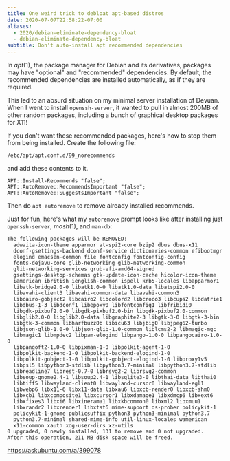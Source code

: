 ```yaml
---
title: One weird trick to debloat apt-based distros
date: 2020-07-07T22:58:22-07:00
aliases:
  - 2020/debian-eliminate-dependency-bloat
  - debian-eliminate-dependency-bloat
subtitle: Don't auto-install apt recommended dependencies
---
```

In *apt*(1), the package manager for Debian and its derivatives,
packages may have "optional" and "recommended" dependencies. By default,
the recommended dependencies are installed automatically, as if they are
required.

This led to an absurd situation on my minimal server installation of
Devuan. When I went to install `openssh-server`, it wanted to pull in
almost 200MB of other random packages, including a bunch of graphical
desktop packages for X11!

If you don't want these recommended packages, here's how to stop them
from being installed. Create the following file:
```
/etc/apt/apt.conf.d/99_norecommends
```
and add these contents to it.
```
APT::Install-Recommends "false";
APT::AutoRemove::RecommendsImportant "false";
APT::AutoRemove::SuggestsImportant "false";
```
Then do `apt autoremove` to remove already installed recommends.

Just for fun, here's what my `autoremove` prompt looks like after
installing just `openssh-server`, *mosh*(1), and `man-db`:
```
The following packages will be REMOVED:
  adwaita-icon-theme apparmor at-spi2-core bzip2 dbus dbus-x11
  dconf-gsettings-backend dconf-service dictionaries-common efibootmgr
  elogind emacsen-common file fontconfig fontconfig-config
  fonts-dejavu-core glib-networking glib-networking-common
  glib-networking-services grub-efi-amd64-signed
  gsettings-desktop-schemas gtk-update-icon-cache hicolor-icon-theme
  iamerican ibritish ienglish-common ispell krb5-locales libapparmor1
  libatk-bridge2.0-0 libatk1.0-0 libatk1.0-data libatspi2.0-0
  libavahi-client3 libavahi-common-data libavahi-common3
  libcairo-gobject2 libcairo2 libcolord2 libcroco3 libcups2 libdatrie1
  libdbus-1-3 libdconf1 libepoxy0 libfontconfig1 libfribidi0
  libgdk-pixbuf2.0-0 libgdk-pixbuf2.0-bin libgdk-pixbuf2.0-common
  libglib2.0-0 libglib2.0-data libgraphite2-3 libgtk-3-0 libgtk-3-bin
  libgtk-3-common libharfbuzz0b libicu63 libjbig0 libjpeg62-turbo
  libjson-glib-1.0-0 libjson-glib-1.0-common liblcms2-2 libmagic-mgc
  libmagic1 libmpdec2 libpam-elogind libpango-1.0-0 libpangocairo-1.0-0
  libpangoft2-1.0-0 libpixman-1-0 libpolkit-agent-1-0
  libpolkit-backend-1-0 libpolkit-backend-elogind-1-0
  libpolkit-gobject-1-0 libpolkit-gobject-elogind-1-0 libproxy1v5
  libpsl5 libpython3-stdlib libpython3.7-minimal libpython3.7-stdlib
  libreadline7 librest-0.7-0 librsvg2-2 librsvg2-common
  libsoup-gnome2.4-1 libsoup2.4-1 libsqlite3-0 libthai-data libthai0
  libtiff5 libwayland-client0 libwayland-cursor0 libwayland-egl1
  libwebp6 libx11-6 libx11-data libxau6 libxcb-render0 libxcb-shm0
  libxcb1 libxcomposite1 libxcursor1 libxdamage1 libxdmcp6 libxext6
  libxfixes3 libxi6 libxinerama1 libxkbcommon0 libxml2 libxmuu1
  libxrandr2 libxrender1 libxtst6 mime-support os-prober policykit-1
  policykit-1-gnome publicsuffix python3 python3-minimal python3.7
  python3.7-minimal shared-mime-info util-linux-locales wamerican
  x11-common xauth xdg-user-dirs xz-utils
0 upgraded, 0 newly installed, 131 to remove and 0 not upgraded.
After this operation, 211 MB disk space will be freed.
```

https://askubuntu.com/a/399078
